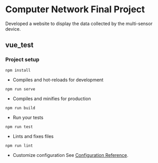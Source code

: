 # Computer Network Final Project
Developed a website to display the data collected by the multi-sensor device.

## vue_test

### Project setup
```
npm install
```
-  Compiles and hot-reloads for development
```
npm run serve
```

- Compiles and minifies for production
```
npm run build
```

- Run your tests
```
npm run test
```

- Lints and fixes files
```
npm run lint
```

- Customize configuration
See [Configuration Reference](https://cli.vuejs.org/config/).
